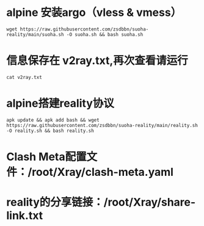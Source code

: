# alpine 安装argo（vless & vmess）
```
wget https://raw.githubusercontent.com/zsdbbn/suoha-reality/main/suoha.sh -O suoha.sh && bash suoha.sh
```
# 信息保存在 v2ray.txt,再次查看请运行
```
cat v2ray.txt 
```



# alpine搭建reality协议
```
apk update && apk add bash && wget https://raw.githubusercontent.com/zsdbbn/suoha-reality/main/reality.sh -O reality.sh && bash reality.sh
```
# Clash Meta配置文件：/root/Xray/clash-meta.yaml
# reality的分享链接：/root/Xray/share-link.txt
